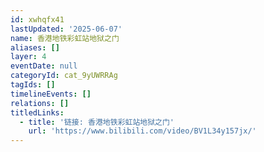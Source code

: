 ```yaml
---
id: xwhqfx41
lastUpdated: '2025-06-07'
name: 香港地铁彩虹站地狱之门
aliases: []
layer: 4
eventDate: null
categoryId: cat_9yUWRRAg
tagIds: []
timelineEvents: []
relations: []
titledLinks:
  - title: '链接: 香港地铁彩虹站地狱之门'
    url: 'https://www.bilibili.com/video/BV1L34y157jx/'
---
```


